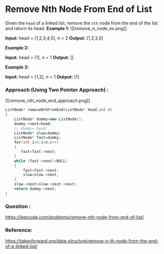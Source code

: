 # Remove Nth Node From End of List

Given the `head` of a linked list, remove the `nth` node from the end of the list and return its head.
**Example 1:**
![[remove_n_node_ex.png]]

**Input:** head = [1,2,3,4,5], n = 2
**Output:** [1,2,3,5]

**Example 2:**

**Input:** head = [1], n = 1
**Output:** []

**Example 3:**

**Input:** head = [1,2], n = 1
**Output:** [1]


### Approach (Using Two Pointer Approach) :

![[remove_nth_node_end_approach.png]]

```C++
ListNode* removeNthFromEnd(ListNode* head,int n)
{
    ListNode* dummy=new ListNode();
    dummy->next=head;
    // dummy= head;
    ListNode* slow=dummy;
    ListNode* fast=dummy;
    for(int i=0;i<n;i++)
    {
       fast=fast->next; 
    }
    while (fast->next!=NULL)
    {
        fast=fast->next;
        slow=slow->next;
    }
    slow->next=slow->next->next;
    return dummy->next;
}
```

### Question :

https://leetcode.com/problems/remove-nth-node-from-end-of-list/

### Reference:

https://takeuforward.org/data-structure/remove-n-th-node-from-the-end-of-a-linked-list/